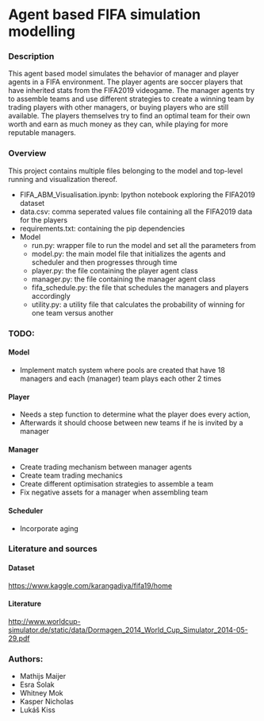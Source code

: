# Agent based FIFA simulation modelling

### Description

This agent based model simulates the behavior of manager and player agents in a FIFA environment.
The player agents are soccer players that have inherited stats from the FIFA2019 videogame.
The manager agents try to assemble teams and use different strategies to create a winning team by trading players with other managers, or buying players who are still available.
The players themselves try to find an optimal team for their own worth and earn as much money as they can, while playing for more reputable managers.

### Overview

This project contains multiple files belonging to the model and top-level running and visualization thereof.
- FIFA_ABM_Visualisation.ipynb: Ipython notebook exploring the FIFA2019 dataset
- data.csv: comma seperated values file containing all the FIFA2019 data for the players
- requirements.txt: containing the pip dependencies
- Model
    - run.py: wrapper file to run the model and set all the parameters from
    - model.py: the main model file that initializes the agents and scheduler and then progresses through time
    - player.py: the file containing the player agent class
    - manager.py: the file containing the manager agent class
    - fifa_schedule.py: the file that schedules the managers and players accordingly
    - utility.py: a utility file that calculates the probability of winning for one team versus another


### TODO:

#### Model

- Implement match system where pools are created that have 18 managers and each (manager) team plays each other 2 times

#### Player

- Needs a step function to determine what the player does every action,
- Afterwards it should choose between new teams if he is invited by a manager

#### Manager

- Create trading mechanism between manager agents
- Create team trading mechanics
- Create different optimisation strategies to assemble a team
- Fix negative assets for a manager when assembling team

#### Scheduler

- Incorporate aging


### Literature and sources

#### Dataset
https://www.kaggle.com/karangadiya/fifa19/home

#### Literature

http://www.worldcup-simulator.de/static/data/Dormagen_2014_World_Cup_Simulator_2014-05-29.pdf



### Authors:
- Mathijs Maijer
- Esra Solak
- Whitney Mok
- Kasper Nicholas
- Lukáš Kiss